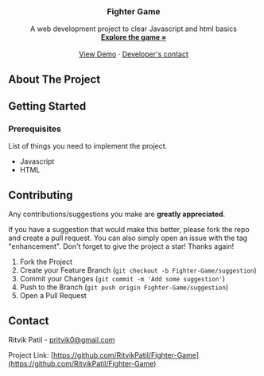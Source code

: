 

<!-- PROJECT LOGO -->
<br />


  <h3 align="center">Fighter Game</h3>

  <p align="center">
    A web development project to clear Javascript and html basics
    <br />
    <a href="https://github.com/RitvikPatil/Fighter-Game"><strong>Explore the game »</strong></a>
    <br />
    <br />
    <a href="https://github.com/othneildrew/Best-README-Template">View Demo</a>
    ·
    <a href="mailto:pritvik0@gmail.com">Developer's contact</a>
  </p>
</div>





<!-- ABOUT THE PROJECT -->
## About The Project








<!-- GETTING STARTED -->
## Getting Started


### Prerequisites

List of things you need to implement the project.
* Javascript
* HTML


<!-- CONTRIBUTING -->
## Contributing

Any contributions/suggestions you make are **greatly appreciated**.

If you have a suggestion that would make this better, please fork the repo and create a pull request. You can also simply open an issue with the tag "enhancement".
Don't forget to give the project a star! Thanks again!

1. Fork the Project
2. Create your Feature Branch (`git checkout -b Fighter-Game/suggestion`)
3. Commit your Changes (`git commit -m 'Add some suggestion'`)
4. Push to the Branch (`git push origin Fighter-Game/suggestion`)
5. Open a Pull Request



<!-- CONTACT -->
## Contact

Ritvik Patil - pritvik0@gmail.com

Project Link: [https://github.com/RitvikPatil/Fighter-Game](https://github.com/RitvikPatil/Fighter-Game)

